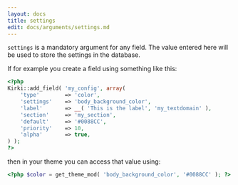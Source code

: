 ```yaml
---
layout: docs
title: settings
edit: docs/arguments/settings.md
---
```



`settings` is a mandatory argument for any field. The value entered here will be used to store the settings in the database.

If for example you create a field using something like this:

```php
<?php
Kirki::add_field( 'my_config', array(
    'type'        => 'color',
    'settings'    => 'body_background_color',
    'label'       => __( 'This is the label', 'my_textdomain' ),
    'section'     => 'my_section',
    'default'     => '#0088CC',
    'priority'    => 10,
    'alpha'       => true,
) );
?>
```

then in your theme you can access that value using:

```php
<?php $color = get_theme_mod( 'body_background_color', '#0088CC' ); ?>
```
